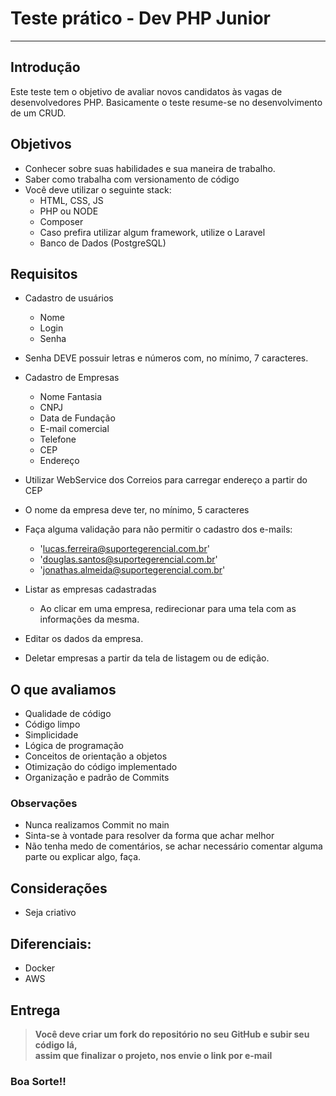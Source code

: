 # Teste prático - Dev PHP Junior

----------

## Introdução
Este teste tem o objetivo de avaliar novos candidatos às vagas de desenvolvedores PHP.
Basicamente o teste resume-se no desenvolvimento de um CRUD.

## Objetivos
- Conhecer sobre suas habilidades e sua maneira de trabalho.
- Saber como trabalha com versionamento de código
- Você deve utilizar o seguinte stack:
    - HTML, CSS, JS
    - PHP ou NODE
    - Composer
    - Caso prefira utilizar algum framework, utilize o Laravel
    - Banco de Dados (PostgreSQL)

## Requisitos
- Cadastro de usuários
    - Nome
    - Login
    - Senha
- Senha DEVE possuir letras e números com, no mínimo, 7 caracteres.    

- Cadastro de Empresas
    - Nome Fantasia
    - CNPJ
    - Data de Fundação
    - E-mail comercial
    - Telefone
    - CEP
    - Endereço
- Utilizar WebService dos Correios para carregar endereço a partir do CEP
- O nome da empresa deve ter, no mínimo, 5 caracteres
- Faça alguma validação para não permitir o cadastro dos e-mails:
  - 'lucas.ferreira@suportegerencial.com.br'
  - 'douglas.santos@suportegerencial.com.br'
  - 'jonathas.almeida@suportegerencial.com.br'
- Listar as empresas cadastradas
    - Ao clicar em uma empresa, redirecionar para uma tela com as informações da mesma.
- Editar os dados da empresa.
- Deletar empresas a partir da tela de listagem ou de edição.


## O que avaliamos
- Qualidade de código
- Código limpo
- Simplicidade
- Lógica de programação
- Conceitos de orientação a objetos
- Otimização do código implementado
- Organização e padrão de Commits

### Observações
- Nunca realizamos Commit no main
- Sinta-se à vontade para resolver da forma que achar melhor
- Não tenha medo de comentários, se achar necessário comentar alguma parte ou explicar algo, faça.


## Considerações
- Seja criativo

## Diferenciais:
  - Docker
  - AWS

## Entrega
>**Você deve criar um fork do repositório no seu GitHub e subir seu código lá,**   
**assim que finalizar o projeto, nos envie o link por e-mail**

### Boa Sorte!!


